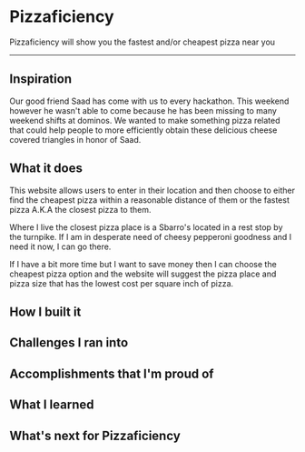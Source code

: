 # Pizzaficiency
Pizzaficiency will show you the fastest and/or cheapest pizza near you

---
## Inspiration
Our good friend Saad has come with us to every hackathon. This weekend however he wasn't able to come because he has been missing to many weekend shifts at dominos. We wanted to make something pizza related that could help people to more efficiently obtain these delicious cheese covered triangles in honor of Saad.
## What it does
This website allows users to enter in their location and then choose to either find the cheapest pizza within a reasonable distance of them or the fastest pizza A.K.A the closest pizza to them.

Where I live the closest pizza place is a Sbarro's located in a rest stop by the turnpike. If I am in desperate need of cheesy pepperoni goodness and I need it now, I can go there.

If I have a bit more time but I want to save money then I can choose the cheapest pizza option and the website will suggest the pizza place and pizza size that has the lowest cost per square inch of pizza.
## How I built it

## Challenges I ran into

## Accomplishments that I'm proud of

## What I learned

## What's next for Pizzaficiency
